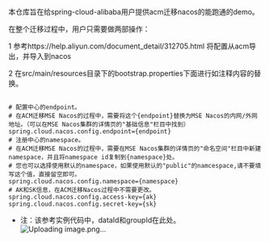 
本仓库旨在给spring-cloud-alibaba用户提供acm迁移nacos的能跑通的demo。

在整个迁移过程中，用户只需要做两部操作：

1 参考https://help.aliyun.com/document_detail/312705.html  将配置从acm导出，并导入到nacos

2 在src/main/resources目录下的bootstrap.properties下面进行如注释内容的替换。

```

# 配置中心的endpoint。
# 在ACM迁移MSE Nacos的过程中，需要将这个{endpoint}替换为MSE Nacos的内网/外网地址。（可以在MSE Nacos集群的详情页的"基础信息"栏目中找到）
spring.cloud.nacos.config.endpoint={endpoint}
# 注册中心的namespace。
# 在ACM迁移MSE Nacos的过程中，需要在MSE Nacos集群的详情页的"命名空间"栏目中新建namespace，并且将namespace id复制到{namespace}处。
# 您也可以选择使用默认的namespace，如果使用默认的"public"的namcespace,请不要填写这个值，直接留空即可。
spring.cloud.nacos.config.namespace={namespace}
# AK和SK信息，在ACM迁移Nacos过程中不需要更改。
spring.cloud.nacos.config.access-key={ak}
spring.cloud.nacos.config.secret-key={sk}

```

* 注：该参考实例代码中，dataId和groupId在此处。
 ![Uploading image.png…]()

